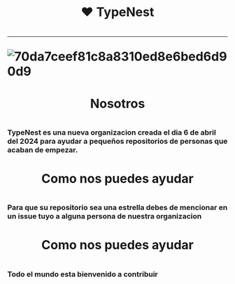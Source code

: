 <h1 align="center">❤ TypeNest<h1/>

<hr>

![70da7ceef81c8a8310ed8e6bed6d90d9](https://github.com/TypeNest/.github/assets/156522801/6510c292-6be8-4ccf-9141-ecdead5c74b2)


<h1 align="center">Nosotros<h1/>

### TypeNest es una nueva organizacion creada el dia 6 de abril del 2024 para ayudar a pequeños repositorios de personas que acaban de empezar.

<h1 align="center">Como nos puedes ayudar<h1/>
  
### Para que su repositorio sea una estrella debes de mencionar en un issue tuyo a alguna persona de nuestra organizacion

<h1 align="center">Como nos puedes ayudar<h1/>
  
### Todo el mundo esta bienvenido a contribuir
